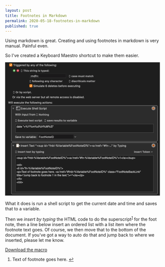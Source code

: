 ```yaml
---
layout: post
title: Footnotes in Markdown
permalink: 2020-05-18-footnotes-in-markdown
published: true
---
```


Using markdown is great. Creating and using footnotes in markdown is very manual. Painful even.

So I've created a Keyboard Maestro shortcut to make them easier.<!--more-->

![Keyboard Maestro Markdown Footnote Marcro](../images/kbm-mdfn.png)

What it does is run a shell script to get the current date and time and saves that to a variable.

Then we *insert by typing* the HTML code to do the superscript<sup id="fnbl-20200519095757"><a href="#fn-20200519095757">1</a></sup> for the foot note, then a line below insert an ordered list with a list item where the footnote text goes. Of course, we then move that to the bottom of the document. If you've got a way to auto do that and jump back to where we inserted, please let me know.

[Download the macro](../images/kbm-mdfn.kmmacros)

<ol>
	<li id="fn-20200519095757">
		<p>Text of footnote goes here. <a href="#fnbl-20200519095757" class="FootNoteBackLink" title="Jump back to footnote 1 in the text.">↩︎</a></p>
	</li>
</ol>

